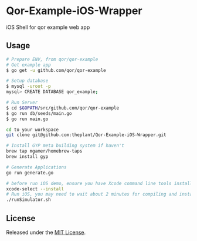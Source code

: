 # Qor-Example-iOS-Wrapper
iOS Shell for qor example web app

## Usage

```sh
# Prepare ENV, from qor/qor-example
# Get example app
$ go get -u github.com/qor/qor-example

# Setup database
$ mysql -uroot -p
mysql> CREATE DATABASE qor_example;

# Run Server
$ cd $GOPATH/src/github.com/qor/qor-example
$ go run db/seeds/main.go
$ go run main.go

cd to your workspace
git clone git@github.com:theplant/Qor-Example-iOS-Wrapper.git

# Install GYP meta building system if haven't
brew tap mgamer/homebrew-taps
brew install gyp

# Generate Applications
go run generate.go

# before run iOS demo, ensure you have Xcode command line tools installed
xcode-select --install
# Run iOS, you may need to wait about 2 minutes for compiling and installing the app
./runSimulator.sh
```

## License

Released under the [MIT License](http://opensource.org/licenses/MIT).
